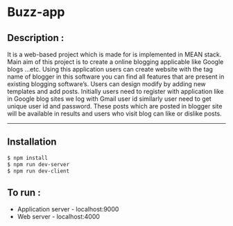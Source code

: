 # Buzz-app

## Description :
It is a web-based project which is made for is implemented in MEAN stack. Main aim of this project is to create a online blogging applicable like Google blogs …etc. Using this application users can create website with the tag name of blogger in this software you can find all features that are present in existing blogging software’s. Users can design modify by adding new templates and add posts. Initially users need to register with application like in Google blog sites we log with Gmail user id similarly user need to get unique user id and password. These posts which are posted in blogger site will be available in results and users who visit blog can like or dislike posts.

-----------------------------------

## Installation
```bash
$ npm install
$ npm run dev-server
$ npm run dev-client
```
## To run : 
* Application server - localhost:9000
* Web server - localhost:4000
